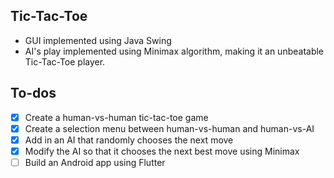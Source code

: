 ## Tic-Tac-Toe ##
- GUI implemented using Java Swing 
- AI's play implemented using Minimax algorithm, making it an unbeatable Tic-Tac-Toe player.

## To-dos ##
- [X] Create a human-vs-human tic-tac-toe game
- [X] Create a selection menu between human-vs-human and human-vs-AI
- [X] Add in an AI that randomly chooses the next move
- [X] Modify the AI so that it chooses the next best move using Minimax
- [ ] Build an Android app using Flutter
